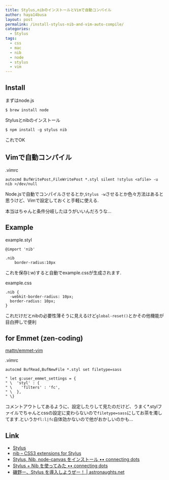 ```yaml
---
title: Stylus,nibのインストールとVimで自動コンパイル
author: haya14busa
layout: post
permalink: /install-stylus-nib-and-vim-auto-compile/
categories:
  - Stylus
tags:
  - css
  - mac
  - nib
  - node
  - stylus
  - vim
---
```

## Install

まずはnode.js

    $ brew install node
    

Stylusとnibのインストール

    $ npm install -g stylus nib
    

これでOK

## Vimで自動コンパイル

.vimrc

    autocmd BufWritePost,FileWritePost *.styl silent !stylus <afile> -u nib >/dev/null
    

Node.jsで自動でコンパイルさせるとか,`Stylus -w`させるとか色々方法はあると思うけど、Vimで設定しておくと手軽に使える.

本当はちゃんと条件分岐したほうがいいんだろうな…

## Example

example.styl

    @import 'nib'
    
    .nib
        border-radius:10px
    

これを保存(:w)すると自動でexample.cssが生成されます.

example.css

    .nib {
      -webkit-border-radius: 10px;
      border-radius: 10px;
    }
    

これだけだとnibの必要性薄そうに見えるけど`global-reset()`とかその他機能が目白押しで便利

## for Emmet (zen-coding)

[mattn/emmet-vim][1]

.vimrc

    autocmd BufRead,BufNewFile *.styl set filetype=sass
    
    " let g:user_emmet_settings = {
    " \  'styl' : {
    " \    'filters' : 'fc',
    " \  },
    " \}
    
    

コメントアウトしてあるように、設定したりして見たのだけど、うまく*.stylファイルでちゃんとcssの設定に変わらないので`filetype=sass`にしてお茶を濁してます.というか`fl:l|fc`自体効かないので他がおかしいのかも…

## Link

*   [Stylus][2]
*   [nib &#8211; CSS3 extensions for Stylus][3]
*   [Stylus, Nib, node-canvas をインストール •• connecting dots][4]
*   [Stylus + Nib を使ってみた •• connecting dots][5]
*   [磯野ー、Stylus を導入しようぜー！ | astronaughts.net][6]

 [1]: https://github.com/mattn/emmet-vim
 [2]: http://learnboost.github.io/stylus/
 [3]: http://visionmedia.github.io/nib/
 [4]: http://bonpworks.tumblr.com/post/14120084222/stylus-nib-node-canvas
 [5]: http://bonpworks.tumblr.com/post/14222158520/stylus-nib
 [6]: http://astronaughts.net/css-preprocessor-advent-calendar-2012-sixday/